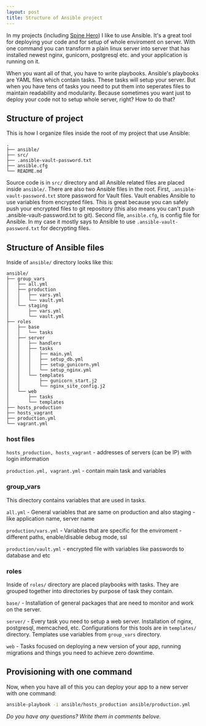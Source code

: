 ```yaml
---
layout: post
title: Structure of Ansible project
---
```


In my projects (including [Spine Hero](https://spinehero.com)) I like to use Ansible. 
It's a great tool for deploying your code and for setup of whole enviroment on server.
With one command you can transform a plain linux server into server 
that has installed newest nginx, gunicorn, postgresql etc. and your application
is running on it.

When you want all of that, you have to write playbooks. Ansible's playbooks are YAML files
which contain tasks. These tasks will setup your server. But when you have tens of tasks
you need to put them into seperates files to maintain readability and modularity.
Because sometimes you want just to deploy your code not to setup whole server, right?
How to do that?

## Structure of project

This is how I organize files inside the root of my project that use Ansible:

```
.
├── ansible/
├── src/
├── .ansible-vault-password.txt
├── ansible.cfg
└── README.md
```

Source code is in `src/` directory and all Ansible related files are placed inside `ansible/`.
There are also two Ansible files in the root. First, `.ansible-vault-password.txt` store password
for Vault files. Vault enables Ansible to use variables from encrypted files. This is great
because you can safely push your encrypted files to git repository
(this also means you can't push .ansible-vault-password.txt to git). Second file, `ansible.cfg`,
is config file for Ansible. In my case it mostly says to Ansible to use `.ansible-vault-password.txt`
for decrypting files.

## Structure of Ansible files

Inside of `ansible/` directory looks like this:

```
ansible/
├── group_vars
│   ├── all.yml
│   ├── production
│   │   ├── vars.yml
│   │   └── vault.yml
│   └── staging
│       ├── vars.yml
│       └── vault.yml
├── roles
│   ├── base
│   │   └── tasks
│   ├── server
│   │   ├── handlers
│   │   ├── tasks
│   │   │   ├── main.yml
│   │   │   ├── setup_db.yml
│   │   │   ├── setup_gunicorn.yml
│   │   │   └── setup_nginx.yml
│   │   └── templates
│   │       ├── gunicorn_start.j2
│   │       └── nginx_site_config.j2
│   └── web
│       ├── tasks
│       └── templates
├── hosts_production
├── hosts_vagrant
├── production.yml
└── vagrant.yml
```

### host files
`hosts_production, hosts_vagrant` - addresses of servers (can be IP) with login information

`production.yml, vagrant.yml` - contain main task and variables


### group_vars
This directory contains variables that are used in tasks. 

`all.yml` - General variables that are same on production and also staging - like application name, server name

`production/vars.yml` - Variables that are specific for the enviroment - different paths, enable/disable debug mode, ssl

`production/vault.yml` - encrypted file with variables like passwords to database and etc

### roles
Inside of `roles/` directory are placed playbooks with tasks. They are grouped together into directories 
by purpose of task they contain.

`base/` - Installation of general packages that are need to monitor and work on the server.

`server/` - Every task you need to setup a web server. Installation of nginx, postgresql, memcached, etc.
Configurations for this tools are in `templates/` directory. Templates use variables from `group_vars` directory.

`web` - Tasks focused on deploying a new version of your app, running migrations and things you need 
to achieve zero downtime.

## Provisioning with one command

Now, when you have all of this you can deploy your app to a new server with one command:
```sh
ansible-playbook -i ansible/hosts_production ansible/production.yml
```
_Do you have any questions? Write them in comments belove._
